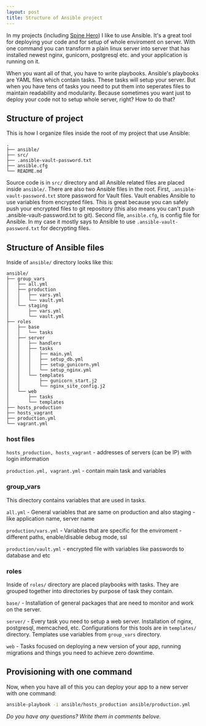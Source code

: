 ```yaml
---
layout: post
title: Structure of Ansible project
---
```


In my projects (including [Spine Hero](https://spinehero.com)) I like to use Ansible. 
It's a great tool for deploying your code and for setup of whole enviroment on server.
With one command you can transform a plain linux server into server 
that has installed newest nginx, gunicorn, postgresql etc. and your application
is running on it.

When you want all of that, you have to write playbooks. Ansible's playbooks are YAML files
which contain tasks. These tasks will setup your server. But when you have tens of tasks
you need to put them into seperates files to maintain readability and modularity.
Because sometimes you want just to deploy your code not to setup whole server, right?
How to do that?

## Structure of project

This is how I organize files inside the root of my project that use Ansible:

```
.
├── ansible/
├── src/
├── .ansible-vault-password.txt
├── ansible.cfg
└── README.md
```

Source code is in `src/` directory and all Ansible related files are placed inside `ansible/`.
There are also two Ansible files in the root. First, `.ansible-vault-password.txt` store password
for Vault files. Vault enables Ansible to use variables from encrypted files. This is great
because you can safely push your encrypted files to git repository
(this also means you can't push .ansible-vault-password.txt to git). Second file, `ansible.cfg`,
is config file for Ansible. In my case it mostly says to Ansible to use `.ansible-vault-password.txt`
for decrypting files.

## Structure of Ansible files

Inside of `ansible/` directory looks like this:

```
ansible/
├── group_vars
│   ├── all.yml
│   ├── production
│   │   ├── vars.yml
│   │   └── vault.yml
│   └── staging
│       ├── vars.yml
│       └── vault.yml
├── roles
│   ├── base
│   │   └── tasks
│   ├── server
│   │   ├── handlers
│   │   ├── tasks
│   │   │   ├── main.yml
│   │   │   ├── setup_db.yml
│   │   │   ├── setup_gunicorn.yml
│   │   │   └── setup_nginx.yml
│   │   └── templates
│   │       ├── gunicorn_start.j2
│   │       └── nginx_site_config.j2
│   └── web
│       ├── tasks
│       └── templates
├── hosts_production
├── hosts_vagrant
├── production.yml
└── vagrant.yml
```

### host files
`hosts_production, hosts_vagrant` - addresses of servers (can be IP) with login information

`production.yml, vagrant.yml` - contain main task and variables


### group_vars
This directory contains variables that are used in tasks. 

`all.yml` - General variables that are same on production and also staging - like application name, server name

`production/vars.yml` - Variables that are specific for the enviroment - different paths, enable/disable debug mode, ssl

`production/vault.yml` - encrypted file with variables like passwords to database and etc

### roles
Inside of `roles/` directory are placed playbooks with tasks. They are grouped together into directories 
by purpose of task they contain.

`base/` - Installation of general packages that are need to monitor and work on the server.

`server/` - Every task you need to setup a web server. Installation of nginx, postgresql, memcached, etc.
Configurations for this tools are in `templates/` directory. Templates use variables from `group_vars` directory.

`web` - Tasks focused on deploying a new version of your app, running migrations and things you need 
to achieve zero downtime.

## Provisioning with one command

Now, when you have all of this you can deploy your app to a new server with one command:
```sh
ansible-playbook -i ansible/hosts_production ansible/production.yml
```
_Do you have any questions? Write them in comments belove._
